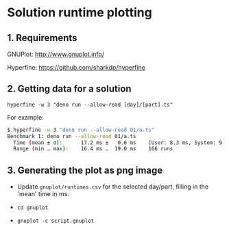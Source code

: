 # Solution runtime plotting

## 1. Requirements

GNUPlot: http://www.gnuplot.info/

Hyperfine: https://github.com/sharkdp/hyperfine

## 2. Getting data for a solution

`hyperfine -w 3 "deno run --allow-read [day]/[part].ts"`

For example:

```bash
$ hyperfine -w 3 "deno run --allow-read 01/a.ts"
Benchmark 1: deno run --allow-read 01/a.ts
  Time (mean ± σ):      17.2 ms ±   0.6 ms    [User: 8.3 ms, System: 9.1 ms]
  Range (min … max):    16.4 ms …  19.0 ms    166 runs
```

## 3. Generating the plot as png image

- Update `gnuplot/runtimes.csv` for the selected day/part, filling in the 'mean'
  time in ms.

- `cd gnuplot`

- `gnuplot -c script.gnuplot`
